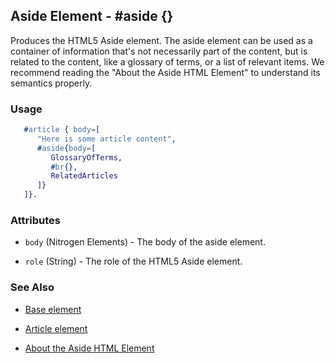 <!-- dash: #aside | Element | ###:Section -->



## Aside Element - #aside {}

  Produces the HTML5 Aside element. The aside element can be used as a
  container of information that's not necessarily part of the content, but is
  related to the content, like a glossary of terms, or a list of relevant
  items. We recommend reading the "About the Aside HTML Element" to understand
  its semantics properly.

### Usage

```erlang
   #article { body=[
      "Here is some article content",
      #aside{body=[
         GlossaryOfTerms,
         #br{},
         RelatedArticles
      ]}
   ]}.

```

### Attributes

   * `body` (Nitrogen Elements) - The body of the aside element.

   * `role` (String) - The role of the HTML5 Aside element.

### See Also 

 *  [Base element](./element_base.md.md)

 *  [Article element](article.md)
   
 *  [About the Aside HTML Element](http://html5doctor.com/aside-revisited/)
